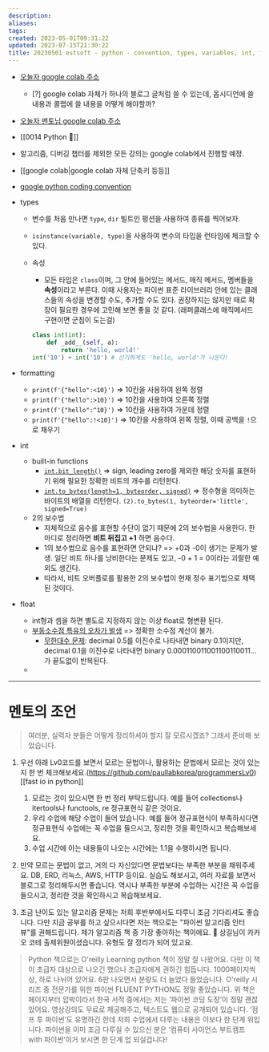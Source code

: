 ```yaml
---
description:
aliases: 
tags: 
created: 2023-05-01T09:31:22
updated: 2023-07-15T21:30:22
title: 20230501 estsoft - python - convention, types, variables, int, float
---
```

- [오늘자 google colab 주소](https://colab.research.google.com/drive/1gxoD01mjta80MkTOlrei1BHSUI0_k9-R?usp=sharing)
	- [?] google colab 자체가 하나의 블로그 글처럼 쓸 수 있는데, 옵시디언에 쓸 내용과 콜랩에 쓸 내용을 어떻게 해야할까?
- [오늘자 멘토님 google colab 주소](https://colab.research.google.com/drive/1IRa8nYwM2HtkzlNJGBlavWK96kffytm_?usp=sharing)
- [[0014 Python 🐍]]
- 알고리즘, 디버깅 챕터를 제외한 모든 강의는 google colab에서 진행할 예정.
- [[google colab|google colab 자체 단축키 등등]]
- [google python coding convention](https://google.github.io/styleguide/pyguide.html)
- types
	- 변수를 처음 만나면 `type`, `dir` 빌트인 펑션을 사용하여 종류를 찍어보자.
	- `isinstance(variable, type)`을 사용하여 변수의 타입을 런타임에 체크할 수 있다.
	- 속성
		- 모든 타입은 `class`이며, 그 안에 들어있는 메서드, 매직 메서드, 멤버들을 **속성**이라고 부른다. 이때 사용자는 파이썬 표준 라이브러리 안에 있는 클래스들의 속성을 변경할 수도, 추가할 수도 있다. 권장하지는 않지만 때로 확장이 필요한 경우에 고민해 보면 좋을 것 같다. (래퍼클래스에 매직메서드 구현이면 군침이 도는걸)

		```python
		class int(int):
			def _add__(self, a):
				return 'hello, world!'
		int('10') + int('10') # 신기하게도 'hello, world'가 나온다!
		```

- formatting
	- `print(f'{"hello":<10}')` => 10칸을 사용하여 왼쪽 정렬
	- `print(f'{"hello":>10}')` => 10칸을 사용하여 오른쪽 정렬
	- `print(f'{"hello":^10}')` => 10칸을 사용하여 가운데 정렬
	- `print(f'{"hello":!<10}')` => 10칸을 사용하여 왼쪽 정렬, 이때 공백을 `!`으로 채우기

- int
	- built-in functions
		- [`int.bit_length()`](https://docs.python.org/3/library/stdtypes.html?highlight=bit_length#int.bit_length) => sign, leading zero를 제외한 해당 숫자를 표현하기 위해 필요한 정확한 비트의 개수를 리턴한다.
		- [`int.to_bytes(length=1, byteorder, signed)`](https://docs.python.org/3/library/stdtypes.html?highlight=bit_length#int.bit_length) => 정수형을 의미하는 바이트의 배열을 리턴한다. `(2).to_bytes(1, byteorder='little', signed=True)` 
	- 2의 보수법
		- 자체적으로 음수를 표현할 수단이 없기 때문에 2의 보수법을 사용한다. 한 마디로 정리하면 **비트 뒤집고 +1** 하면 음수다.
		- 1의 보수법으로 음수를 표현하면 안되냐? => +0과 -0이 생기는 문제가 발생. 일단 비트 하나를 낭비한다는 문제도 있고, -0 + 1 = 0이라는 괴랄한 예외도 생긴다. 
		- 따라서, 비트 오버플로를 활용한 2의 보수법이 현재 정수 표기법으로 채택된 것이다.
- float
	- int형과 셈을 하면 별도로 지정하지 않는 이상 float로 형변환 된다.
	- [부동소수점 특유의 오차가 발생](https://docs.python.org/ko/3/tutorial/floatingpoint.html) => 정확한 소수점 계산이 불가. 
		- [무한대수 문제](https://www.notion.so/5f34f21bf9a34015b170e7afd7da9593): decimal 0.5를 이진수로 나타내면 binary 0.1이지만, decimal 0.1을 이진수로 나타내면 binary 0.000110011001100110011... 가 끝도없이 반복된다. 
	- 

---

# 멘토의 조언

>여러분, 실력자 분들은 어떻게 정리하셔야 할지 잘 모르시겠죠? 그래서 준비해 보았습니다.

1. 우선 아래 Lv0코드를 보면서 모르는 문법이나, 활용하는 문법에서 모르는 것이 있는지 한 번 체크해보세요.(https://github.com/paullabkorea/programmersLv0) [[fast io in python]]
	1. 모르는 것이 있으시면 한 번 정리 부탁드립니다. 예를 들어 collections나 itertools나 functools, re 정규표현식 같은 것이요. 
	2. 우리 수업에 해당 수업이 들어 있습니다. 예를 들어 정규표현식이 부족하시다면 정규표현식 수업에는 꼭 수업을 들으시고, 정리한 것을 확인하시고 복습해보세요.
	3. 수업 시간에 아는 내용들이 나오는 시간에는 1.1을 수행하시면 됩니다.

2. 만약 모르는 문법이 없고, 거의 다 자신있다면 문법보다는 부족한 부분을 채워주세요. DB, ERD, 리눅스, AWS, HTTP 등이요. 실습도 해보시고, 여러 자료를 보면서 블로그로 정리해두시면 좋습니다. 역시나 부족한 부분에 수업하는 시간은 꼭 수업을 들으시고, 정리한 것을 확인하시고 복습해보세요.

3. 조금 난이도 있는 알고리즘 문제는 저희 후반부에서도 다루니 조금 기다리셔도 좋습니다. 다만 지금 공부를 하고 싶으시다면 저는 책으로는 "파이썬 알고리즘 인터뷰"를 권해드립니다. 제가 알고리즘 책 중 가장 좋아하는 책이에요. 🙂 상길님이 카카오 코테 출제위원이셨습니다. 유형도 잘 정리가 되어 있고요.

> Python 책으로는 O'reilly Learning python 책이 정말 잘 나왔어요. 다만 이 책이 초급자 대상으로 나오긴 했으나 초급자에게 권하긴 힘듭니다. 1000페이지씩 상, 하로 나뉘어 있어요. 6판 나오면서 분량도 더 늘었다 들었습니다. O'reilly 시리즈 중 전문가를 위한 파이썬 FLUENT PYTHON도 정말 좋았습니다. 위 책은 페이지부터 압박이라서 한국 서적 중에서는 저는 ‘파이썬 코딩 도장’이 정말 괜찮았어요. 영상강의도 무료로 제공해주고, 텍스트도 웹으로 공개되어 있습니다. ‘점프 투 파이썬’도 유명하긴 한데 저희 수업에서 다루는 내용은 이보다 한 단계 위입니다. 파이썬을 이미 조금 다루실 수 있으신 분은 ‘컴퓨터 사이언스 부트캠프 with 파이썬’이거 보시면 한 단계 업 되실겁니다!
